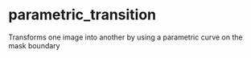 # parametric_transition
Transforms one image into another by using a parametric curve on the mask boundary
